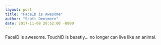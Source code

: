 ```yaml
---
layout: post
title: "FaceID is Awesome"
author: "Scott Densmore"
date: 2017-11-08 20:52:00 -0800
---
```

FaceID is awesome. TouchID is beastly... no longer can live like an animal.

